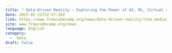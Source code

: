```yaml
---
title: " Data-Driven Reality – Exploring the Power of AI, ML, Virtual and Augmented Reality "
date: 2023-02-21T22:57:20Z
link: https://www.freecodecamp.org/news/data-driven-reality/?utm_medium=RSS&utm_source=news.12bit.vn
site: www.freecodecamp.org/news
language: English
category:
  -  Data 
draft: false
---
```

